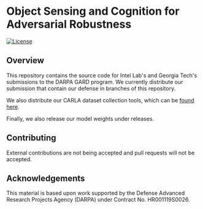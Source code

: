# Object Sensing and Cognition for Adversarial Robustness

[![License](https://img.shields.io/badge/License-BSD%203--Clause-blue.svg)](https://opensource.org/licenses/BSD-3-Clause)

## Overview
This repository contains the source code for Intel Lab's and Georgia Tech's
submissions to the DARPA GARD program. We currently distribute our submission
that contain our defense in branches of this repository.

We also distribute our CARLA dataset collection tools, which can be [found here](lib/oscar-datagen-toolkit/README.md).

Finally, we also release our model weights under releases.

## Contributing
External contributions are not being accepted and pull requests will not be accepted.

## Acknowledgements
This material is based upon work supported by the Defense Advanced Research Projects Agency (DARPA) under Contract No. HR001119S0026.

